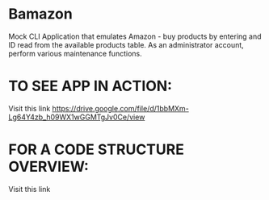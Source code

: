 # Bamazon
Mock CLI Application that emulates Amazon - buy products by entering and ID read from the available products table. As an administrator account, perform various maintenance functions.

# TO SEE APP IN ACTION:
Visit this link
https://drive.google.com/file/d/1bbMXm-Lg64Y4zb_h09WX1wGGMTgJv0Ce/view

# FOR A CODE STRUCTURE OVERVIEW:
Visit this link
